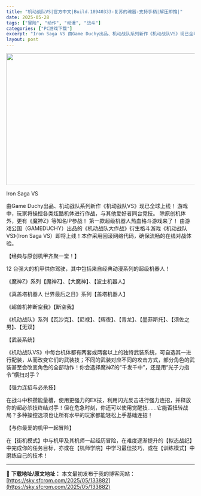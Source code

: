 ```yaml
---
title: "机动战队VS|官方中文|Build.18940333-复苏的魂器-支持手柄|解压即撸|"
date: 2025-05-28
tags: ["冒险", "动作", "动漫", "战斗"]
categories: ["PC游戏下载"]
excerpt: "Iron Saga VS 由Game Duchy出品、机动战队系列新作《机动战队VS》现已全球上线！ 游戏中，玩家将操控各类炫酷机体进行作战，与其他爱好者同台竞技。 除原创机体外，更有《魔神Z》等知名IP参战！ 第一款超级机器人热血格斗游戏来了！ 由游戏公国（GAMEDUCHY）出品的《机动战队大作&hellip;"
layout: post
---
```


<img class="aligncenter size-full wp-image-133883" src="https://sky.sfcrom.com/wp-content/uploads/2025/05/2025052813123234.webp" alt="" width="616" height="353" />

Iron Saga VS

由Game Duchy出品、机动战队系列新作《机动战队VS》现已全球上线！ 游戏中，玩家将操控各类炫酷机体进行作战，与其他爱好者同台竞技。 除原创机体外，更有《魔神Z》等知名IP参战！
第一款超级机器人热血格斗游戏来了！ 由游戏公国（GAMEDUCHY）出品的《机动战队大作战》衍生格斗游戏《机动战队VS》（Iron Saga VS）即将上线！本作采用回滚网络代码，确保流畅的在线对战体验。

【经典与原创机甲齐聚一堂！】

12 台强大的机甲供你驾驶，其中包括来自经典动漫系列的超级机器人！

《魔神Z》系列【魔神Z】、【大魔神】、【波士机器人】

《真盖塔机器人 世界最后之日》系列【盖塔机器人】

《超兽机神断空我》【断空我】

《机动战队》系列【瓦沙克】、【尼禄】、【辉夜】、【青龙】、【墨菲斯托】、【须佐之男】、【无双】

【武装系统】

《机动战队VS》中每台机体都有两套或两套以上的独特武装系统，可自选其一进行配装，从而改变它们的武装技；不同的武装对应不同的攻击方式，部分角色的武装甚至会改变角色的全部动作！你会选择魔神Z的“千发千中”，还是用“光子力指令”横扫对手？

【强力连招与必杀技】

在战斗中积攒能量槽，使用更强力的EX技，利用闪光反击进行强力连招，并释放你的超必杀技终结对手！但在危急时刻，你还可以使用觉醒技……它能否扭转战局？多种操控选项也让所有水平的玩家都能轻松上手基础连招！

【与你最爱的机甲一起冒险】

在【街机模式】中与机甲及其机师一起经历冒险，在难度逐渐提升的【拟态战纪】中完成你的任务目标，亦或在【机师学院】中学习最佳技巧，或在【训练模式】中磨练自己的技术！

---
📖 **下载地址/原文地址：** 本文最初发布于我的博客网站：[https://sky.sfcrom.com/2025/05/133882](https://sky.sfcrom.com/2025/05/133882)
